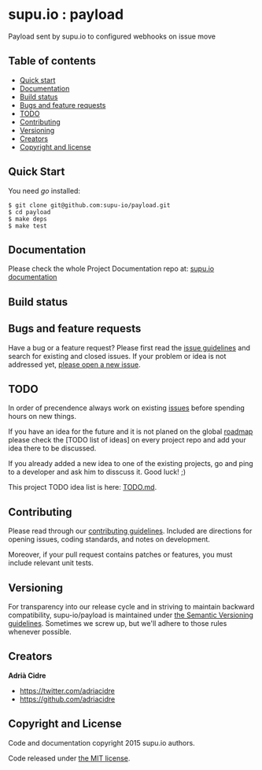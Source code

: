 supu.io : payload
=================

Payload sent by supu.io to configured webhooks on issue move

## Table of contents

- [Quick start](#quick-start)
- [Documentation](#documentation)
- [Build status](#build-status)
- [Bugs and feature requests](#bugs-and-feature-requests)
- [TODO](#todo)
- [Contributing](#contributing)
- [Versioning](#versioning)
- [Creators](#creators)
- [Copyright and license](#copyright-and-license)

## Quick Start

You need *go* installed:

```
$ git clone git@github.com:supu-io/payload.git
$ cd payload
$ make deps
$ make test
```

## Documentation

Please check the whole Project Documentation repo at:
[supu.io documentation](https://github.com/supu-io/docs)

## Build status


## Bugs and feature requests

Have a bug or a feature request? Please first read the
[issue guidelines](https://github.com/supu-io/payload/blob/master/CONTRIBUTING.md#using-the-issue-tracker)
and search for existing and closed issues. If your problem or idea is not
addressed yet,
[please open a new issue](https://github.com/supu-io/payload/issues/new).

## TODO

In order of precendence always work on existing
[issues](https://github.com/supu-io/payload/issues) before spending hours on
new things.

If you have an idea for the future and it is not planed on the global
[roadmap](http://github.com/supu-io/docs/roadmap.md) please check the
[TODO list of ideas] on every project repo and add your idea there to be
discussed.

If you already added a new idea to one of the existing projects, go and ping
to a developer and ask him to disscuss it. Good luck! ;)

This project TODO idea list is here: [TODO.md](todo.md).

## Contributing

Please read through our
[contributing guidelines](https://github.com/supu-io/payload/blob/master/CONTRIBUTING.md).
Included are directions for opening issues, coding standards, and notes on
development.

Moreover, if your pull request contains patches or features, you must include
relevant unit tests.

## Versioning

For transparency into our release cycle and in striving to maintain backward
compatibility, supu-io/payload is maintained under
[the Semantic Versioning guidelines](http://semver.org/). Sometimes we screw
up, but we'll adhere to those rules whenever possible.

## Creators

**Adrià Cidre**

- <https://twitter.com/adriacidre>
- <https://github.com/adriacidre>

## Copyright and License

Code and documentation copyright 2015 supu.io authors.

Code released under
[the MIT license](https://github.com/supu-io/payload/blob/master/LICENSE).
